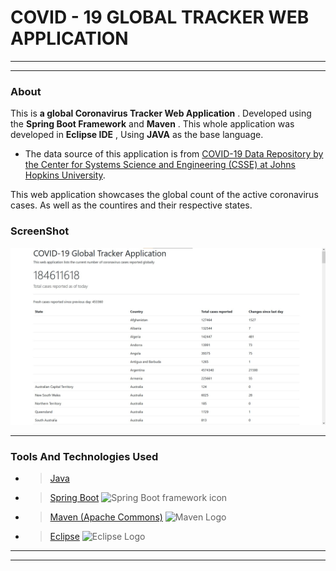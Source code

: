 # COVID - 19 GLOBAL TRACKER WEB APPLICATION
---
___

### About
This is __a global Coronavirus Tracker Web Application__ . Developed using the __Spring Boot Framework__ and __Maven__ .
This whole application was developed in __Eclipse IDE__ , Using __JAVA__ as the base language.

* The data source of this application is from [COVID-19 Data Repository by the Center for Systems Science and Engineering (CSSE) at Johns Hopkins University](https://github.com/CSSEGISandData/COVID-19).

This web application showcases the global count of the active coronavirus cases. As well as the countires and their respective states.

### ScreenShot

![ScreenShot](https://raw.githubusercontent.com/iharshpathak/Covid-19-Tracker-Web-Application/main/Screenshot%20(full%20Screen%20Mode%20In%20Browser).jpg "ScreenShot- in browser")

---

### Tools And Technologies Used
* >[Java](https://www.java.com/en/)

* >[Spring Boot](https://spring.io/projects/spring-boot)
![Spring Boot framework icon](https://spring.io/images/spring-logo-9146a4d3298760c2e7e49595184e1975.svg) 

* >[Maven (Apache Commons)](https://commons.apache.org/proper/commons-csv/)
![Maven Logo](https://maven.apache.org/images/maven-logo-black-on-white.png)

* >[Eclipse](https://www.eclipse.org/)
![Eclipse Logo](https://upload.wikimedia.org/wikipedia/commons/d/d0/Eclipse-Luna-Logo.svg)

---
___
